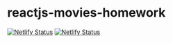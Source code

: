 # reactjs-movies-homework
[![Netlify Status](https://api.netlify.com/api/v1/badges/e4e7acc6-1d19-476d-bc0e-6d1eec68ab46/deploy-status)](https://app.netlify.com/sites/reactjs-movies-homework-react-app/deploys)
[![Netlify Status](https://api.netlify.com/api/v1/badges/c27d6658-77b5-4145-8f7c-484a26587f8b/deploy-status)](https://app.netlify.com/sites/xenodochial-shockley-393e13/deploys)
